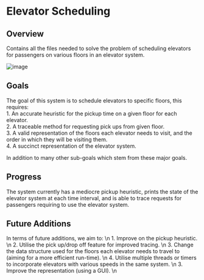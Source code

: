 # Elevator Scheduling #

## Overview ##
Contains all the files needed to solve the problem of scheduling elevators for passengers on various floors in an elevator system.

![image](https://user-images.githubusercontent.com/62014208/190886524-641a3ece-bb3a-4038-9854-c8e98da2b871.png)

## Goals ##
The goal of this system is to schedule elevators to specific floors, this requires:  
    1. An accurate heuristic for the pickup time on a given floor for each elevator.  
    2. A traceable method for requesting pick ups from given floor.  
    3. A valid representation of the floors each elevator needs to visit, and the order in which they will be visiting them.  
    4. A succinct representation of the elevator system.  
    
In addition to many other sub-goals which stem from these major goals.

## Progress ##
The system currently has a mediocre pickup heuristic, prints the state of the elevator system at each time interval, and is able to trace requests for passengers requiring to use the elevator system.

## Future Additions ##
In terms of future additions, we aim to: \n
    1. Improve on the pickup heuristic. \n
    2. Utilise the pick up/drop off feature for improved tracing. \n
    3. Change the data structure used for the floors each elevator needs to travel to (aiming for a more efficient run-time). \n
    4. Utilise multiple threads or timers to incorporate elevators with various speeds in the same system. \n
    3. Improve the representation (using a GUI). \n
